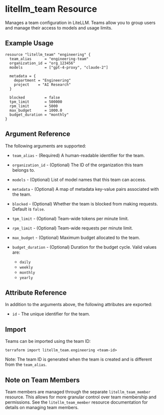 # litellm_team Resource

Manages a team configuration in LiteLLM. Teams allow you to group users and manage their access to models and usage limits.

## Example Usage

```hcl
resource "litellm_team" "engineering" {
  team_alias      = "engineering-team"
  organization_id = "org_123456"
  models          = ["gpt-4-proxy", "claude-2"]

  metadata = {
    department = "Engineering"
    project    = "AI Research"
  }

  blocked         = false
  tpm_limit       = 500000
  rpm_limit       = 5000
  max_budget      = 1000.0
  budget_duration = "monthly"
}
```

## Argument Reference

The following arguments are supported:

* `team_alias` - (Required) A human-readable identifier for the team.

* `organization_id` - (Optional) The ID of the organization this team belongs to.

* `models` - (Optional) List of model names that this team can access.

* `metadata` - (Optional) A map of metadata key-value pairs associated with the team.

* `blocked` - (Optional) Whether the team is blocked from making requests. Default is `false`.

* `tpm_limit` - (Optional) Team-wide tokens per minute limit.

* `rpm_limit` - (Optional) Team-wide requests per minute limit.

* `max_budget` - (Optional) Maximum budget allocated to the team.

* `budget_duration` - (Optional) Duration for the budget cycle. Valid values are:
  * `daily`
  * `weekly`
  * `monthly`
  * `yearly`

## Attribute Reference

In addition to the arguments above, the following attributes are exported:

* `id` - The unique identifier for the team.

## Import

Teams can be imported using the team ID:

```shell
terraform import litellm_team.engineering <team-id>
```

Note: The team ID is generated when the team is created and is different from the `team_alias`.

## Note on Team Members

Team members are managed through the separate `litellm_team_member` resource. This allows for more granular control over team membership and permissions. See the `litellm_team_member` resource documentation for details on managing team members.
